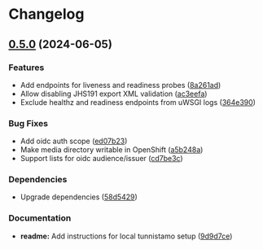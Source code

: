 # Changelog

## [0.5.0](https://github.com/City-of-Helsinki/helerm/compare/helerm-v0.4.13...helerm-v0.5.0) (2024-06-05)


### Features

* Add endpoints for liveness and readiness probes ([8a261ad](https://github.com/City-of-Helsinki/helerm/commit/8a261ad2c53ac2593da91336141ceb214a0f0b4b))
* Allow disabling JHS191 export XML validation ([ac3eefa](https://github.com/City-of-Helsinki/helerm/commit/ac3eefabff0022f3cce3d3d19fa377469dd87b4a))
* Exclude healthz and readiness endpoints from uWSGI logs ([364e390](https://github.com/City-of-Helsinki/helerm/commit/364e390dde99f6ece04e3cac5a9a086819222d04))


### Bug Fixes

* Add oidc auth scope ([ed07b23](https://github.com/City-of-Helsinki/helerm/commit/ed07b230c1045b9c6beeff0c5f5decf2e0c7cbda))
* Make media directory writable in OpenShift ([a5b248a](https://github.com/City-of-Helsinki/helerm/commit/a5b248a84a28ff03e6bb3b54397879c9a5beca19))
* Support lists for oidc audience/issuer ([cd7be3c](https://github.com/City-of-Helsinki/helerm/commit/cd7be3ca291f6542d9088398c5e08733e1e4cd2d))


### Dependencies

* Upgrade dependencies ([58d5429](https://github.com/City-of-Helsinki/helerm/commit/58d5429e92ffc8783cc4ce56c18c98a5b8dd7cc5))


### Documentation

* **readme:** Add instructions for local tunnistamo setup ([9d9d7ce](https://github.com/City-of-Helsinki/helerm/commit/9d9d7ceab11e7fcd6746863ced15f4bbfd3b68d9))
